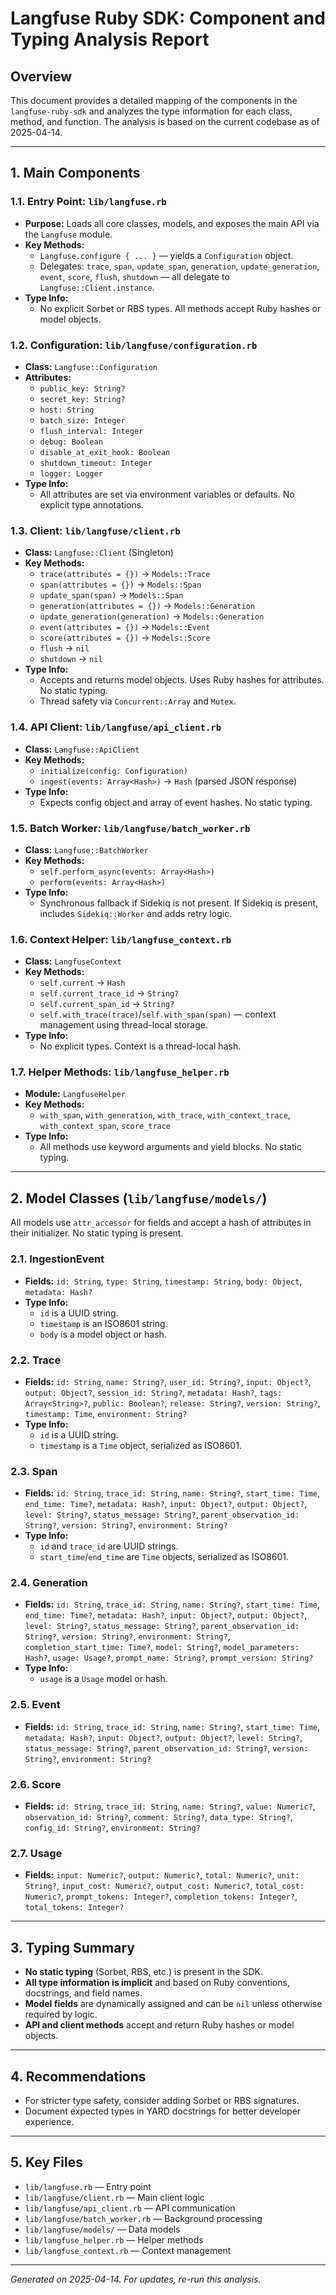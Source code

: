 # Langfuse Ruby SDK: Component and Typing Analysis Report

## Overview

This document provides a detailed mapping of the components in the `langfuse-ruby-sdk` and analyzes the type information for each class, method, and function. The analysis is based on the current codebase as of 2025-04-14.

---

## 1. Main Components

### 1.1. Entry Point: `lib/langfuse.rb`

- **Purpose:** Loads all core classes, models, and exposes the main API via the `Langfuse` module.
- **Key Methods:**
  - `Langfuse.configure { ... }` — yields a `Configuration` object.
  - Delegates: `trace`, `span`, `update_span`, `generation`, `update_generation`, `event`, `score`, `flush`, `shutdown` — all delegate to `Langfuse::Client.instance`.
- **Type Info:**
  - No explicit Sorbet or RBS types. All methods accept Ruby hashes or model objects.

### 1.2. Configuration: `lib/langfuse/configuration.rb`

- **Class:** `Langfuse::Configuration`
- **Attributes:**
  - `public_key: String?`
  - `secret_key: String?`
  - `host: String`
  - `batch_size: Integer`
  - `flush_interval: Integer`
  - `debug: Boolean`
  - `disable_at_exit_hook: Boolean`
  - `shutdown_timeout: Integer`
  - `logger: Logger`
- **Type Info:**
  - All attributes are set via environment variables or defaults. No explicit type annotations.

### 1.3. Client: `lib/langfuse/client.rb`

- **Class:** `Langfuse::Client` (Singleton)
- **Key Methods:**
  - `trace(attributes = {})` → `Models::Trace`
  - `span(attributes = {})` → `Models::Span`
  - `update_span(span)` → `Models::Span`
  - `generation(attributes = {})` → `Models::Generation`
  - `update_generation(generation)` → `Models::Generation`
  - `event(attributes = {})` → `Models::Event`
  - `score(attributes = {})` → `Models::Score`
  - `flush` → `nil`
  - `shutdown` → `nil`
- **Type Info:**
  - Accepts and returns model objects. Uses Ruby hashes for attributes. No static typing.
  - Thread safety via `Concurrent::Array` and `Mutex`.

### 1.4. API Client: `lib/langfuse/api_client.rb`

- **Class:** `Langfuse::ApiClient`
- **Key Methods:**
  - `initialize(config: Configuration)`
  - `ingest(events: Array<Hash>)` → `Hash` (parsed JSON response)
- **Type Info:**
  - Expects config object and array of event hashes. No static typing.

### 1.5. Batch Worker: `lib/langfuse/batch_worker.rb`

- **Class:** `Langfuse::BatchWorker`
- **Key Methods:**
  - `self.perform_async(events: Array<Hash>)`
  - `perform(events: Array<Hash>)`
- **Type Info:**
  - Synchronous fallback if Sidekiq is not present. If Sidekiq is present, includes `Sidekiq::Worker` and adds retry logic.

### 1.6. Context Helper: `lib/langfuse_context.rb`

- **Class:** `LangfuseContext`
- **Key Methods:**
  - `self.current` → `Hash`
  - `self.current_trace_id` → `String?`
  - `self.current_span_id` → `String?`
  - `self.with_trace(trace)`/`self.with_span(span)` — context management using thread-local storage.
- **Type Info:**
  - No explicit types. Context is a thread-local hash.

### 1.7. Helper Methods: `lib/langfuse_helper.rb`

- **Module:** `LangfuseHelper`
- **Key Methods:**
  - `with_span`, `with_generation`, `with_trace`, `with_context_trace`, `with_context_span`, `score_trace`
- **Type Info:**
  - All methods use keyword arguments and yield blocks. No static typing.

---

## 2. Model Classes (`lib/langfuse/models/`)

All models use `attr_accessor` for fields and accept a hash of attributes in their initializer. No static typing is present.

### 2.1. IngestionEvent

- **Fields:** `id: String`, `type: String`, `timestamp: String`, `body: Object`, `metadata: Hash?`
- **Type Info:**
  - `id` is a UUID string.
  - `timestamp` is an ISO8601 string.
  - `body` is a model object or hash.

### 2.2. Trace

- **Fields:** `id: String`, `name: String?`, `user_id: String?`, `input: Object?`, `output: Object?`, `session_id: String?`, `metadata: Hash?`, `tags: Array<String>?`, `public: Boolean?`, `release: String?`, `version: String?`, `timestamp: Time`, `environment: String?`
- **Type Info:**
  - `id` is a UUID string.
  - `timestamp` is a `Time` object, serialized as ISO8601.

### 2.3. Span

- **Fields:** `id: String`, `trace_id: String`, `name: String?`, `start_time: Time`, `end_time: Time?`, `metadata: Hash?`, `input: Object?`, `output: Object?`, `level: String?`, `status_message: String?`, `parent_observation_id: String?`, `version: String?`, `environment: String?`
- **Type Info:**
  - `id` and `trace_id` are UUID strings.
  - `start_time`/`end_time` are `Time` objects, serialized as ISO8601.

### 2.4. Generation

- **Fields:** `id: String`, `trace_id: String`, `name: String?`, `start_time: Time`, `end_time: Time?`, `metadata: Hash?`, `input: Object?`, `output: Object?`, `level: String?`, `status_message: String?`, `parent_observation_id: String?`, `version: String?`, `environment: String?`, `completion_start_time: Time?`, `model: String?`, `model_parameters: Hash?`, `usage: Usage?`, `prompt_name: String?`, `prompt_version: String?`
- **Type Info:**
  - `usage` is a `Usage` model or hash.

### 2.5. Event

- **Fields:** `id: String`, `trace_id: String`, `name: String?`, `start_time: Time`, `metadata: Hash?`, `input: Object?`, `output: Object?`, `level: String?`, `status_message: String?`, `parent_observation_id: String?`, `version: String?`, `environment: String?`

### 2.6. Score

- **Fields:** `id: String`, `trace_id: String`, `name: String?`, `value: Numeric?`, `observation_id: String?`, `comment: String?`, `data_type: String?`, `config_id: String?`, `environment: String?`

### 2.7. Usage

- **Fields:** `input: Numeric?`, `output: Numeric?`, `total: Numeric?`, `unit: String?`, `input_cost: Numeric?`, `output_cost: Numeric?`, `total_cost: Numeric?`, `prompt_tokens: Integer?`, `completion_tokens: Integer?`, `total_tokens: Integer?`

---

## 3. Typing Summary

- **No static typing** (Sorbet, RBS, etc.) is present in the SDK.
- **All type information is implicit** and based on Ruby conventions, docstrings, and field names.
- **Model fields** are dynamically assigned and can be `nil` unless otherwise required by logic.
- **API and client methods** accept and return Ruby hashes or model objects.

---

## 4. Recommendations

- For stricter type safety, consider adding Sorbet or RBS signatures.
- Document expected types in YARD docstrings for better developer experience.

---

## 5. Key Files

- `lib/langfuse.rb` — Entry point
- `lib/langfuse/client.rb` — Main client logic
- `lib/langfuse/api_client.rb` — API communication
- `lib/langfuse/batch_worker.rb` — Background processing
- `lib/langfuse/models/` — Data models
- `lib/langfuse_helper.rb` — Helper methods
- `lib/langfuse_context.rb` — Context management

---

_Generated on 2025-04-14. For updates, re-run this analysis._
